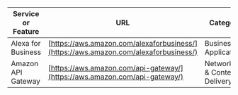 Service or Feature | URL | Category | Description | Release Date | Feature or Service? | 5 Min Video
---------- | ------------ | ------------ | ---------- | ------------ | ------------ | ------------
Alexa for Business | [https://aws.amazon.com/alexaforbusiness/](https://aws.amazon.com/alexaforbusiness/) | Business Applications | TBD | TBD | Service | TBD
Amazon API Gateway | [https://aws.amazon.com/api-gateway/](https://aws.amazon.com/api-gateway/) | Networking & Content Delivery | TBD | TBD | Service | TBD 